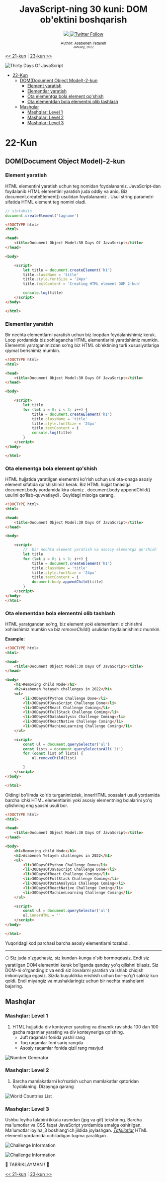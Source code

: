 <div align="center">
  <h1> JavaScript-ning 30 kuni: DOM ob'ektini boshqarish</h1>
  <a class="header-badge" target="_blank" href="https://www.linkedin.com/in/asabeneh/">
  <img src="https://img.shields.io/badge/style--5eba00.svg?label=LinkedIn&logo=linkedin&style=social">
  </a>
  <a class="header-badge" target="_blank" href="https://twitter.com/Asabeneh">
  <img alt="Twitter Follow" src="https://img.shields.io/twitter/follow/asabeneh?style=social">
  </a>

<sub>Author:
<a href="https://www.linkedin.com/in/asabeneh/" target="_blank">Asabeneh Yetayeh</a><br>
<small> January, 2022</small>
</sub>

</div>

[<< 21-kun](../21_Day_DOM/21_day_dom.md) | [23-kun >>](../23_Day_Event_listeners/23_day_event_listeners.md)

![Thirty Days Of JavaScript](../images/banners/day_1_22.png)
- [22-Kun](#22-kun)
  - [DOM(Document Object Model)-2-kun](#domdocument-object-model-2-kun)
    - [Element yaratish](#element-yaratish)
    - [Elementlar yaratish](#elementlar-yaratish)
    - [Ota elementga bola element qo'shish](#ota-elementga-bola-element-qoshish)
    - [Ota elementdan bola elementni olib tashlash](#ota-elementdan-bola-elementni-olib-tashlash)
  - [Mashqlar](#mashqlar)
    - [Mashqlar: Level 1](#mashqlar-level-1)
    - [Mashqlar: Level 2](#mashqlar-level-2)
    - [Mashqlar: Level 3](#mashqlar-level-3)

# 22-Kun

## DOM(Document Object Model)-2-kun

### Element yaratish

HTML elementini yaratish uchun teg nomidan foydalanamiz. JavaScript-dan foydalanib HTML elementini yaratish juda oddiy va aniq. Biz document.createElement() usulidan foydalanamiz . Usul string parametri sifatida HTML element teg nomini oladi.

```js
// sintaksis 
document.createElement('tagname')
```

```html
<!DOCTYPE html>
<html>

<head>
    <title>Document Object Model:30 Days Of JavaScript</title>
</head>

<body>

    <script>
        let title = document.createElement('h1')
        title.className = 'title'
        title.style.fontSize = '24px'
        title.textContent = 'Creating HTML element DOM 2-kun'

        console.log(title)
    </script>
</body>

</html>
```

### Elementlar yaratish

Bir nechta elementlarni yaratish uchun biz loopdan foydalanishimiz kerak.
Loop yordamida biz xohlagancha HTML elementlarini yaratishimiz mumkin.
Elementni yaratganimizdan so'ng biz HTML ob'ektining turli xususiyatlariga qiymat berishimiz mumkin.

```html
<!DOCTYPE html>
<html>

<head>
    <title>Document Object Model:30 Days Of JavaScript</title>
</head>

<body>

    <script>
        let title
        for (let i = 0; i < 3; i++) {
            title = document.createElement('h1')
            title.className = 'title'
            title.style.fontSize = '24px'
            title.textContent = i
            console.log(title)
        }
    </script>
</body>

</html>
```

### Ota elementga bola element qo'shish

HTML hujjatida yaratilgan elementni ko'rish uchun uni ota-onaga asosiy element sifatida qo'shishimiz kerak. Biz HTML hujjat tanasiga document.body yordamida kira olamiz . document.body appendChild() usulini qoʻllab-quvvatlaydi . Quyidagi misolga qarang.

```html
<!DOCTYPE html>
<html>

<head>
    <title>Document Object Model:30 Days Of JavaScript</title>
</head>

<body>

    <script>
        //  bir nechta element yaratish va asosiy elementga qo'shish 
        let title
        for (let i = 0; i < 3; i++) {
            title = document.createElement('h1')
            title.className = 'title'
            title.style.fontSize = '24px'
            title.textContent = i
            document.body.appendChild(title)
        }
    </script>
</body>
</html>
```

### Ota elementdan bola elementni olib tashlash

HTML yaratgandan so'ng, biz element yoki elementlarni o'chirishni xohlashimiz mumkin va biz _removeChild_() usulidan foydalanishimiz mumkin.

**Example:**

```html
<!DOCTYPE html>
<html>

<head>
    <title>Document Object Model:30 Days Of JavaScript</title>
</head>

<body>
    <h1>Removing child Node</h1>
    <h2>Asabeneh Yetayeh challenges in 2022</h1>
    <ul>
        <li>30DaysOfPython Challenge Done</li>
        <li>30DaysOfJavaScript Challenge Done</li>
        <li>30DaysOfReact Challenge Coming</li>
        <li>30DaysOfFullStack Challenge Coming</li>
        <li>30DaysOfDataAnalysis Challenge Coming</li>
        <li>30DaysOfReactNative Challenge Coming</li>
        <li>30DaysOfMachineLearning Challenge Coming</li>
    </ul>

    <script>
        const ul = document.querySelector('ul')
        const lists = document.querySelectorAll('li')
        for (const list of lists) {
            ul.removeChild(list)

        }
    </script>
</body>

</html>
```

Oldingi bo'limda ko'rib turganimizdek, innerHTML xossalari usuli yordamida barcha ichki HTML elementlarini yoki asosiy elementning bolalarini yo'q qilishning eng yaxshi usuli bor.

```html
<!DOCTYPE html>
<html>

<head>
    <title>Document Object Model:30 Days Of JavaScript</title>
</head>

<body>
    <h1>Removing child Node</h1>
    <h2>Asabeneh Yetayeh challenges in 2022</h1>
    <ul>
        <li>30DaysOfPython Challenge Done</li>
        <li>30DaysOfJavaScript Challenge Done</li>
        <li>30DaysOfReact Challenge Coming</li>
        <li>30DaysOfFullStack Challenge Coming</li>
        <li>30DaysOfDataAnalysis Challenge Coming</li>
        <li>30DaysOfReactNative Challenge Coming</li>
        <li>30DaysOfMachineLearning Challenge Coming</li>
    </ul>

    <script>
        const ul = document.querySelector('ul')
        ul.innerHTML = ''
    </script>
</body>

</html>
```

Yuqoridagi kod parchasi barcha asosiy elementlarni tozaladi.

---

🌕 Siz juda o'zgachasiz, siz kundan-kunga o'sib bormoqdasiz. Endi siz yaratilgan DOM elementini kerak bo'lganda qanday yo'q qilishni bilasiz. Siz DOM-ni o'rgandingiz va endi siz ilovalarni yaratish va ishlab chiqish imkoniyatiga egasiz. Sizda buyuklikka erishish uchun bor-yo'g'i sakkiz kun qoldi. Endi miyangiz va mushaklaringiz uchun bir nechta mashqlarni bajaring.

## Mashqlar

### Mashqlar: Level 1

1. HTML hujjatida div konteyner yarating va dinamik ravishda 100 dan 100 gacha raqamlar yarating va div konteyneriga qo'shing.
    - Juft raqamlar fonida yashil rang
    - Toq raqamlar foni sariq rangda
    - Asosiy raqamlar fonida qizil rang mavjud

![Number Generator](./../images/projects/dom_min_project_day_number_generators_2.1.png)

### Mashqlar: Level 2

1. Barcha mamlakatlarni koʻrsatish uchun mamlakatlar qatoridan foydalaning. Dizaynga qarang

![World Countries List](./../images/projects/dom_min_project_countries_aray_day_2.2.png)

### Mashqlar: Level 3

Ushbu loyiha talabini ikkala rasmdan (jpg va gif) tekshiring. Barcha ma'lumotlar va CSS faqat JavaScript yordamida amalga oshirilgan. Maʼlumotlar loyiha_3 boshlangʻich jildida joylashgan. [*Tafsilotlar*](https://www.w3schools.com/tags/tag_details.asp) HTML elementi yordamida ochiladigan tugma yaratilgan .

![Challenge Information](./../images/projects/dom_mini_project_challenge_info_day_2.3.gif)

![Challenge Information](./../images/projects/dom_mini_project_challenge_info_day_2.3.png)

🎉 TABRIKLAYMAN ! 🎉

[<< 21-kun](../21_Day_DOM/21_day_dom.md) | [23-kun >>](../23_Day_Event_listeners/23_day_event_listeners.md)